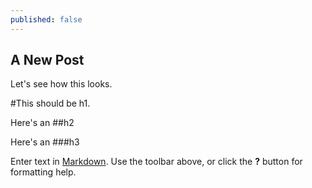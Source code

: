 ```yaml
---
published: false
---
```


## A New Post

Let's see how this looks.

#This should be h1.

Here's an ##h2

Here's an ###h3



Enter text in [Markdown](http://daringfireball.net/projects/markdown/). Use the toolbar above, or click the **?** button for formatting help.
